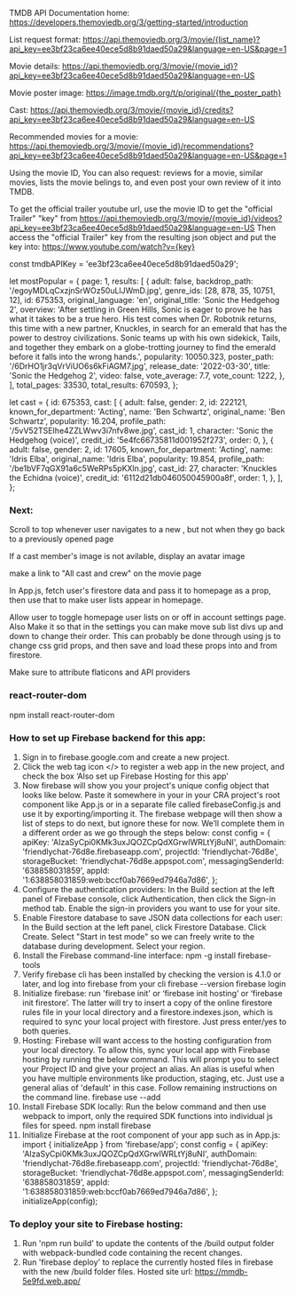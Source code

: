 TMDB API Documentation home: https://developers.themoviedb.org/3/getting-started/introduction

List request format: https://api.themoviedb.org/3/movie/{list_name}?api_key=ee3bf23ca6ee40ece5d8b91daed50a29&language=en-US&page=1

Movie details: https://api.themoviedb.org/3/movie/{movie_id}?api_key=ee3bf23ca6ee40ece5d8b91daed50a29&language=en-US

Movie poster image: https://image.tmdb.org/t/p/original/{the_poster_path}

Cast: https://api.themoviedb.org/3/movie/{movie_id}/credits?api_key=ee3bf23ca6ee40ece5d8b91daed50a29&language=en-US

Recommended movies for a movie: https://api.themoviedb.org/3/movie/{movie_id}/recommendations?api_key=ee3bf23ca6ee40ece5d8b91daed50a29&language=en-US&page=1

Using the movie ID, You can also request: reviews for a movie,
similar movies, lists the movie belings to, and even post your own review of it into TMDB.

To get the official trailer youtube url, use the movie ID to get the "official Trailer" "key" from
https://api.themoviedb.org/3/movie/{movie_id}/videos?api_key=ee3bf23ca6ee40ece5d8b91daed50a29&language=en-US
Then access the "official Trailer" key from the resulting json object and put the key into: https://www.youtube.com/watch?v={key}

const tmdbAPIKey = 'ee3bf23ca6ee40ece5d8b91daed50a29';

let mostPopular = {
page: 1,
results: [
{
adult: false,
backdrop_path: '/egoyMDLqCxzjnSrWOz50uLlJWmD.jpg',
genre_ids: [28, 878, 35, 10751, 12],
id: 675353,
original_language: 'en',
original_title: 'Sonic the Hedgehog 2',
overview:
'After settling in Green Hills, Sonic is eager to prove he has what it takes to be a true hero. His test comes when Dr. Robotnik returns, this time with a new partner, Knuckles, in search for an emerald that has the power to destroy civilizations. Sonic teams up with his own sidekick, Tails, and together they embark on a globe-trotting journey to find the emerald before it falls into the wrong hands.',
popularity: 10050.323,
poster_path: '/6DrHO1jr3qVrViUO6s6kFiAGM7.jpg',
release_date: '2022-03-30',
title: 'Sonic the Hedgehog 2',
video: false,
vote_average: 7.7,
vote_count: 1222,
},
],
total_pages: 33530,
total_results: 670593,
};

let cast = {
id: 675353,
cast: [
{
adult: false,
gender: 2,
id: 222121,
known_for_department: 'Acting',
name: 'Ben Schwartz',
original_name: 'Ben Schwartz',
popularity: 16.204,
profile_path: '/5vV52TSEIhe4ZZLWwv3i7nfv8we.jpg',
cast_id: 1,
character: 'Sonic the Hedgehog (voice)',
credit_id: '5e4fc66735811d001952f273',
order: 0,
},
{
adult: false,
gender: 2,
id: 17605,
known_for_department: 'Acting',
name: 'Idris Elba',
original_name: 'Idris Elba',
popularity: 19.854,
profile_path: '/be1bVF7qGX91a6c5WeRPs5pKXln.jpg',
cast_id: 27,
character: 'Knuckles the Echidna (voice)',
credit_id: '6112d21db046050045900a8f',
order: 1,
},
],
};

### Next:

Scroll to top whenever user navigates to a new <Link/>, but not when they go back to a previously opened page

If a cast member's image is not avilable, display an avatar image

make a link to "All cast and crew" on the movie page

In App.js, fetch user's firestore data and pass it to homepage as a prop, then use that to make user lists appear in homepage.

Allow user to toggle homepage user lists on or off in account settings page. Also Make it so that in the settings you can make move sub list divs up and down to change their order. This can probably be done through using js to change css grid props, and then save and load these props into and from firestore.

Make sure to attribute flaticons and API providers

### react-router-dom

npm install react-router-dom

### How to set up Firebase backend for this app:

1. Sign in to firebase.google.com and create a new project.
2. Click the web tag icon </> to register a web app in the new project, and check the box ‘Also set up Firebase Hosting for this app’
3. Now firebase will show you your project's unique config object that looks like below. Paste it somewhere in your in your CRA project's root component like App.js or in a separate file called firebaseConfig.js and use it by exporting/importing it. The firebase webpage will then show a list of steps to do next, but ignore these for now. We’ll complete them in a different order as we go through the steps below:
   const config = {
   apiKey: 'AIzaSyCpi0KMk3uxJQOZCpQdXGrwIWRLtYj8uNI',
   authDomain: 'friendlychat-76d8e.firebaseapp.com',
   projectId: 'friendlychat-76d8e',
   storageBucket: 'friendlychat-76d8e.appspot.com',
   messagingSenderId: '638858031859',
   appId: '1:638858031859:web:bccf0ab7669ed7946a7d86',
   };
4. Configure the authentication providers: In the Build section at the left panel of Firebase console, click Authentication, then click the Sign-in method tab. Enable the sign-in providers you want to use for your site.
5. Enable Firestore database to save JSON data collections for each user: In the Build section at the left panel, click Firestore Database. Click Create. Select "Start in test mode" so we can freely write to the database during development. Select your region.
6. Install the Firebase command-line interface:
   npm -g install firebase-tools
7. Verify firebase cli has been installed by checking the version is 4.1.0 or later, and log into firebase from your cli
   firebase --version
   firebase login
8. Initialize firebase: run 'firebase init' or ‘firebase init hosting’ or ‘firebase init firestore’. The latter will try to insert a copy of the online firestore rules file in your local directory and a firestore.indexes.json, which is required to sync your local project with firestore. Just press enter/yes to both queries.
9. Hosting: Firebase will want access to the hosting configuration from your local directory. To allow this, sync your local app with Firebase hosting by running the below command. This will prompt you to select your Project ID and give your project an alias. An alias is useful when you have multiple environments like production, staging, etc. Just use a general alias of 'default' in this case. Follow remaining instructions on the command line.
   firebase use --add
10. Install Firebase SDK locally: Run the below command and then use webpack to import, only the required SDK functions into individual js files for speed.
    npm install firebase
11. Initialize Firebase at the root component of your app such as in App.js:
    import { initializeApp } from 'firebase/app';
    const config = {
    apiKey: 'AIzaSyCpi0KMk3uxJQOZCpQdXGrwIWRLtYj8uNI',
    authDomain: 'friendlychat-76d8e.firebaseapp.com',
    projectId: 'friendlychat-76d8e',
    storageBucket: 'friendlychat-76d8e.appspot.com',
    messagingSenderId: '638858031859',
    appId: '1:638858031859:web:bccf0ab7669ed7946a7d86',
    };
    initializeApp(config);

### To deploy your site to Firebase hosting:

1. Run 'npm run build' to update the contents of the /build output folder with webpack-bundled code containing the recent changes.
2. Run 'firebase deploy' to replace the currently hosted files in firebase with the new /build folder files. Hosted site url: https://mmdb-5e9fd.web.app/
